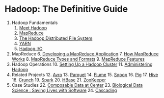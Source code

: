 # Hadoop: The Definitive Guide

1. Hadoop Fundamentals
    1. [Meet Hadoop](01_meet_hadoop.md)
    2. [MapReduce](02_mapreduce.md)
    3. [The Hadoop Distributed File System](03_the_hadoop_distributed_file_system.md)
    4. [YARN](04_yarn.md)
    5. [Hadoop I/O](05_hadoop_io.md)
2. MapReduce
    6. [Developing a MapReduce Application](06_developing_a_mapreduce_application.md)
    7. [How MapReduce Works](07_how_mapreduce_works.md)
    8. [MapReduce Types and Formats](08_mapreduce_types_and_formats.md)
    9. [MapReduce Features](09_mapreduce_features.md)
3. Hadoop Operations
    10. [Setting Up a Hadoop Cluster](10_setting_up_a_hadoop_cluster.md)
    11. [Administering Hadoop](11_administering_hadoop.md)
4. Related Projects
    12. [Avro](12_avro.md)
    13. [Parquet](13_parquet.md)
    14. [Flume](14_flume.md)
    15. [Sqoop](15_sqoop.md)
    16. [Pig](16_pig.md)
    17. [Hive](17_hive.md)
    18. [Crunch](18_crunch.md)
    19. [Spark](19_spark.md)
    20. [HBase](20_hbase.md)
    21. [ZooKeeper](21_zookeeper.md)
5. Case Studies
    22. [Composable Data at Center](22_composable_data_at_center.md)
    23. [Biological Data Science : Saving Lives with Software](23_biological_data_science_saving_lives_with_software.md)
    24. [Cascading](24_cascading.md)
